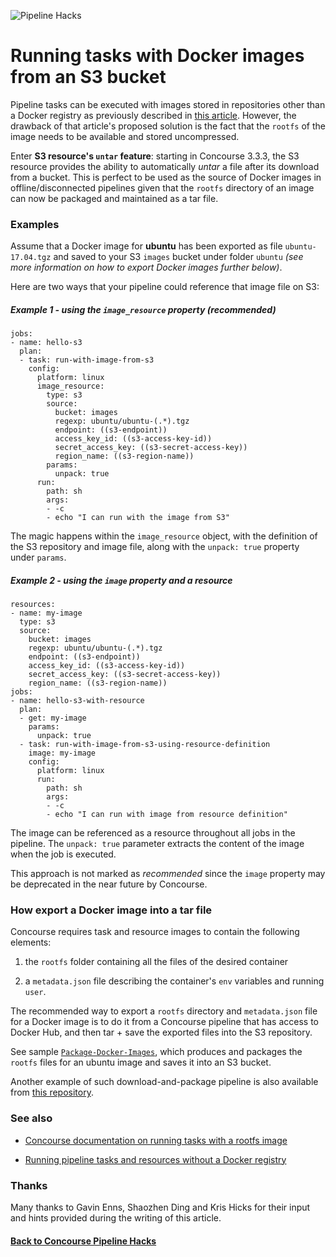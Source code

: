 ![Pipeline Hacks](https://github.com/pivotalservices/concourse-pipeline-samples/raw/master/common/images/concourse-and-s3-images.png)

# Running tasks with Docker images from an S3 bucket

Pipeline tasks can be executed with images stored in repositories other than a Docker registry as previously described in [this article](https://github.com/pivotalservices/concourse-pipeline-samples/tree/master/concourse-pipeline-hacks/docker-images-from-repo). However, the drawback of that article's proposed solution is the fact that the `rootfs` of the image needs to be available and stored uncompressed.

Enter **S3 resource's `untar` feature**: starting in Concourse 3.3.3, the S3 resource provides the ability to automatically *untar* a file after its download from a bucket. This is perfect to be used as the source of Docker images in offline/disconnected pipelines given that the `rootfs` directory of an image can now be packaged and maintained as a tar file.  

### Examples

Assume that a Docker image for **ubuntu** has been exported as file `ubuntu-17.04.tgz` and saved to your S3 `images` bucket under folder `ubuntu` *(see more information on how to export Docker images further below)*.  

Here are two ways that your pipeline could reference that image file on S3:

##### Example 1 - using the `image_resource` property (recommended)

```
jobs:
- name: hello-s3
  plan:
  - task: run-with-image-from-s3
    config:
      platform: linux
      image_resource:
        type: s3
        source:
          bucket: images
          regexp: ubuntu/ubuntu-(.*).tgz
          endpoint: ((s3-endpoint))   
          access_key_id: ((s3-access-key-id))
          secret_access_key: ((s3-secret-access-key))
          region_name: ((s3-region-name))
        params:
          unpack: true
      run:
        path: sh
        args:
        - -c
        - echo "I can run with the image from S3"
```

The magic happens within the `image_resource` object, with the definition of the S3 repository and image file, along with the `unpack: true` property under `params`.  


##### Example 2 - using the `image` property and a resource

```
resources:
- name: my-image
  type: s3
  source:
    bucket: images
    regexp: ubuntu/ubuntu-(.*).tgz
    endpoint: ((s3-endpoint))
    access_key_id: ((s3-access-key-id))
    secret_access_key: ((s3-secret-access-key))
    region_name: ((s3-region-name))
jobs:
- name: hello-s3-with-resource
  plan:
  - get: my-image
    params:
      unpack: true
  - task: run-with-image-from-s3-using-resource-definition
    image: my-image
    config:
      platform: linux
      run:
        path: sh
        args:
        - -c
        - echo "I can run with image from resource definition"
```

The image can be referenced as a resource throughout all jobs in the pipeline. The `unpack: true` parameter extracts the content of the image when the job is executed.  

This approach is not marked as *recommended* since the `image` property may be deprecated in the near future by Concourse.


### How export a Docker image into a tar file

Concourse requires task and resource images to contain the following elements:

1. the `rootfs` folder containing all the files of the desired container

1. a `metadata.json` file describing the container's `env` variables and running `user`.

The recommended way to export a `rootfs` directory and `metadata.json` file for a Docker image is to do it from a Concourse pipeline that has access to Docker Hub, and then tar + save the exported files into the S3 repository.

See sample [`Package-Docker-Images`](package-docker-images.yml), which produces and packages the `rootfs` files for an ubuntu image and saves it into an S3 bucket.

Another example of such download-and-package pipeline is also available from [this repository](https://github.com/pivotal-cf/pcf-pipelines/blob/master/download-offline-resources/pipeline.yml).


### See also

- [Concourse documentation on running tasks with a rootfs image]( https://concourse.ci/running-tasks.html#task-config-image)

- [Running pipeline tasks and resources without a Docker registry](https://github.com/pivotalservices/concourse-pipeline-samples/tree/master/concourse-pipeline-hacks/docker-images-from-repo)


### Thanks

Many thanks to Gavin Enns, Shaozhen Ding and Kris Hicks for their input and hints provided during the writing of this article.  


#### [Back to Concourse Pipeline Hacks](..)
